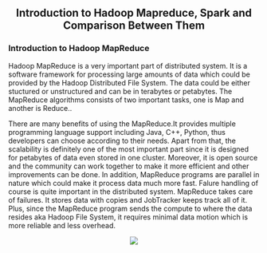 <div align=center>
  
## Introduction to Hadoop Mapreduce, Spark and Comparison Between Them
</div>

### Introduction to Hadoop MapReduce
Hadoop MapReduce is a very important part of distributed system. It is a software framework for processing large amounts of data which could be provided by the Hadoop Distributed File System. The data could be either stuctured or unstructured and can be in terabytes or petabytes. The MapReduce algorithms consists of two important tasks, one is Map and another is Reduce..

There are many benefits of using the MapReduce.It provides multiple programming language support including Java, C++, Python, thus developers can choose according to their needs. Apart from that, the scalability is definitely one of the most important part since it is designed for petabytes of data even stored in one cluster. Moreover, it is open source and the community can work together to make it more efficient and other improvements can be done. In addition, MapReduce programs are parallel in nature which could make it process data much more fast. Falure handling of course is quite important in the distributed system. MapReduce takes care of failures. It stores data with copies and JobTracker keeps track all of it. Plus, since the MapReduce program sends the compute to where the data resides aka Hadoop File System, it requires minimal data motion which is more reliable and less overhead.
<div align=center>
<img src = "https://github.com/gowarrior/dist-sys-practice/blob/master/technical-report/image.png">
 </div>
